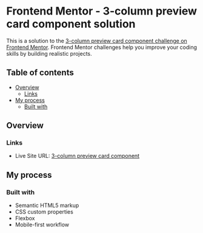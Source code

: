 # Frontend Mentor - 3-column preview card component solution

This is a solution to the [3-column preview card component challenge on Frontend Mentor](https://www.frontendmentor.io/challenges/3column-preview-card-component-pH92eAR2-). Frontend Mentor challenges help you improve your coding skills by building realistic projects. 

## Table of contents

- [Overview](#overview)
  - [Links](#links)
- [My process](#my-process)
  - [Built with](#built-with)
  

## Overview

### Links

- Live Site URL: [3-column preview card component](hhttps://mriyaz.github.io/3-column-preview-card-component/)


## My process

### Built with

- Semantic HTML5 markup
- CSS custom properties
- Flexbox
- Mobile-first workflow